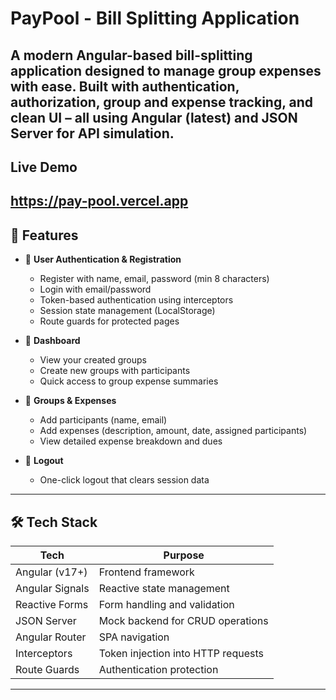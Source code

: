 # PayPool - Bill Splitting Application

A modern Angular-based bill-splitting application designed to manage group expenses with ease. Built with authentication, authorization, group and expense tracking, and clean UI – all using Angular (latest) and JSON Server for API simulation.
---
## Live Demo
https://pay-pool.vercel.app
---

## 📌 Features

- 🔐 **User Authentication & Registration**
  - Register with name, email, password (min 8 characters)
  - Login with email/password
  - Token-based authentication using interceptors
  - Session state management (LocalStorage)
  - Route guards for protected pages

- 🧾 **Dashboard**
  - View your created groups
  - Create new groups with participants
  - Quick access to group expense summaries

- 👥 **Groups & Expenses**
  - Add participants (name, email)
  - Add expenses (description, amount, date, assigned participants)
  - View detailed expense breakdown and dues

- 🚪 **Logout**
  - One-click logout that clears session data

---

## 🛠️ Tech Stack

| Tech             | Purpose                              |
|------------------|---------------------------------------|
| Angular (v17+)   | Frontend framework                    |
| Angular Signals  | Reactive state management             |
| Reactive Forms   | Form handling and validation          |
| JSON Server      | Mock backend for CRUD operations      |
| Angular Router   | SPA navigation                        |
| Interceptors     | Token injection into HTTP requests    |
| Route Guards     | Authentication protection             |

---

